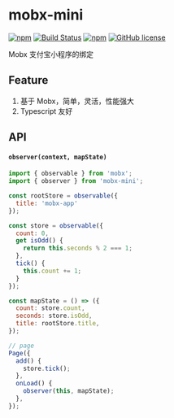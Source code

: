 # mobx-mini
[![npm](https://img.shields.io/npm/v/mobx-mini.svg)](https://www.npmjs.com/package/mobx-mini) 
[![Build Status](https://travis-ci.org/luv-sic/mobx-mini.svg?branch=master)](https://travis-ci.org/luv-sic/mobx-mini)
[![npm](https://img.shields.io/badge/TypeScript-%E2%9C%93-007ACC.svg)](https://www.typescriptlang.org/) 
[![GitHub license](https://img.shields.io/github/license/luv-sic/mobx-mini.svg)](https://github.com/luv-sic/mobx-mini/blob/master/LICENSE)

Mobx 支付宝小程序的绑定

## Feature

1. 基于 Mobx，简单，灵活，性能强大
2. Typescript 友好

## API

#### `observer(context, mapState)`

```JavaScript
import { observable } from 'mobx';
import { observer } from 'mobx-mini';

const rootStore = observable({
  title: 'mobx-app'
});

const store = observable({
  count: 0,
  get isOdd() {
    return this.seconds % 2 === 1;
  },
  tick() {
    this.count += 1;
  }
});

const mapState = () => ({
  count: store.count,
  seconds: store.isOdd,
  title: rootStore.title,
});

// page
Page({
  add() {
    store.tick();
  },
  onLoad() {
    observer(this, mapState);
  },
});
```
